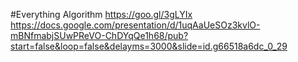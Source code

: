 #Everything Algorithm 
https://goo.gl/3gLYIx  
https://docs.google.com/presentation/d/1uqAaUeSOz3kvlO-mBNfmabjSUwPReVO-ChDYqQe1h68/pub?start=false&loop=false&delayms=3000&slide=id.g66518a6dc_0_29
